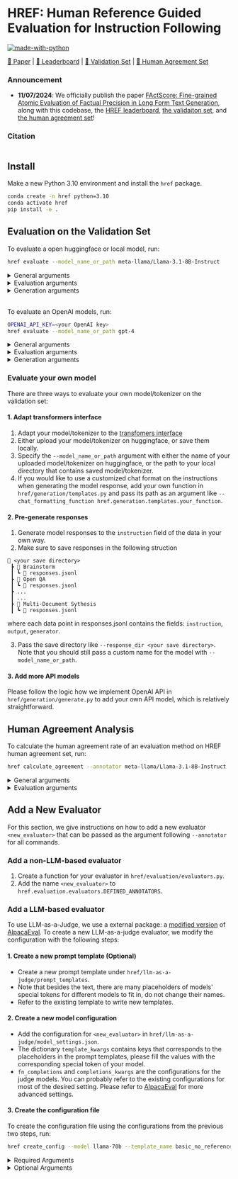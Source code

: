 # HREF: Human Reference Guided Evaluation for Instruction Following

[![made-with-python](https://img.shields.io/badge/Made%20with-Python-red.svg)](#python)

[📑 Paper]() | [🤗 Leaderboard]() | [🤗 Validation Set]() | [🤗 Human Agreement Set]()
 

### Announcement
* **11/07/2024**: We officially publish the paper [FActScore: Fine-grained Atomic Evaluation of Factual Precision in Long Form Text Generation](https://arxiv.org/abs/2305.14251), along with this codebase, the [HREF leaderboard](), [the validaiton set](), and [the human agreement set]()! 

### Citation
```

```

## Install
Make a new Python 3.10 environment and install the `href` package.

```bash
conda create -n href python=3.10
conda activate href
pip install -e .
```

## Evaluation on the Validation Set
To evaluate a open huggingface or local model, run:
```bash
href evaluate --model_name_or_path meta-llama/Llama-3.1-8B-Instruct
```
<details>
<summary> General arguments </summary>

- `--model_name_or_path`: the huggingface model name or the path to a local directory that contains the model to use for evaluation.
- `--dataset`: the huggingface dataset name or the path to a local file to use for evaluation. Default to use the validation set of HREF.
- `--split`: the split to use in `dataset`.
- `--nr_cateogry`: categories in the HREF to include. Default to use all 8 categories.
- `--seed`: random seed.
- `--save_dir`: directory to save all results.
- `--cache_dir`: the directory to store downloaded datasets, models, and intermmediate annotation files
</details>

<details>
<summary> Evaluation arguments </summary>

- `annotator`: name of the evaluation methods. It has to be one the three following: 1. a basic annotator defined in `evaluation/evaluators.DEFINED_ANNOTATORS`. 2. a configuration name for LLM-as-a-Judge that corresponds to a directory in `llm-as-a-judge`. 3. a suite of the above two types of unit evaluators defined in `evaluation/evaluators.DEFINED_ANNOTATOR_SUITE_DICT`. Default to be suite `ahref` that we defined in our paper.
- `--config_dir`: the directory to contain configures for LLM-as-a-Judge evaluators.
- `--use_human_reference`: whether of not `annotator` needs to use the human reference. No need to specify if `annotator` specifies a evaluator suite. 
</details>

<details>
<summary> Generation arguments </summary>

- `--response_dir`: the directory that contains pre-generated model outputs. If specified, we will skip output generation and jump directly into evaluation.
- `--use_vllm`: if given, we will use vLLM to generate the responses.
- `--tokenizer_name_or_path`: the huggingface tokenizer name or the path to a local directory that contains the tokenizer to use for evaluation. If not specified, we will use the same ones as `model_name_or_path`.
- `--use_slow_tokenizer`: if given, we will use the slow tokenizer.
- `--max_new_tokens`: maximum number of new tokens to generate.
- `--temperature`: the temperature we use for model generation. Default to be 0.0.
- `--batch_size`: batch size for generation.
- `--load_in_8bit`: load model in 8bit mode, which will reduce memory and speed up inference.
- `--gptq`: if given, we're evaluating a 4-bit quantized GPTQ model.
- `--use_chat_format`: if given, we will use the chat format for the prompts.
- `--chat_formatting_function`: the name of the function to use to create the chat format. This function will be dynamically imported. Functions are specified in `generation/templates.py`. Default to use the chat template in the tokenizer.
</details>

<br>

To evaluate an OpenAI models, run:
```bash
OPENAI_API_KEY=<your OpenAI key>
href evaluate --model_name_or_path gpt-4
```
<details>
<summary> General arguments </summary>

- `--model_name_or_path`: the huggingface model name or the path to a local directory that contains the model to use for evaluation.
- `--dataset`: the huggingface dataset name or the path to a local file to use for evaluation. Default to use the validation set of HREF.
- `--split`: the split to use in `dataset`.
- `--nr_cateogry`: categories in the HREF to include. Default to use all 8 categories.
- `--seed`: random seed.
- `--save_dir`: directory to save all results.
- `--cache_dir`: the directory to store downloaded datasets, models, and intermmediate annotation files
</details>

<details>
<summary> Evaluation arguments </summary>

- `annotator`: name of the evaluation methods. It has to be one the three following: 1. a basic annotator defined in `evaluation/evaluators.DEFINED_ANNOTATORS`. 2. a configuration name for LLM-as-a-Judge that corresponds to a directory in `llm-as-a-judge`. 3. a suite of the above two types of unit evaluators defined in `evaluation/evaluators.DEFINED_ANNOTATOR_SUITE_DICT`. Default to be suite `ahref` that we defined in our paper.
- `--config_dir`: the directory to contain configures for LLM-as-a-Judge evaluators.
- `--use_human_reference`: whether of not `annotator` needs to use the human reference. No need to specify if `annotator` specifies a evaluator suite. 
</details>

<details>
<summary> Generation arguments </summary>

- `--response_dir`: the directory that contains pre-generated model outputs. If specified, we will skip output generation and jump directly into evaluation.
- `--max_new_tokens`: maximum number of new tokens to generate.
- `--temperature`: the temperature we use for model generation. Default to be 0.0. 
</details>

### Evaluate your own model
There are three ways to evaluate your own model/tokenizer on the validation set:

#### 1. Adapt transformers interface
1. Adapt your model/tokenizer to the [transfomers interface](https://huggingface.co/docs/transformers/index)
2. Either upload your model/tokenizer on huggingface, or save them locally.
3. Specify the `--model_name_or_path` argument with either the name of your uploaded model/tokenizer on huggingface, or the path to your local directory that contains saved model/tokenizer.
4. If you would like to use a customized chat format on the instructions when generating the model response, add your own function in `href/generation/templates.py` and pass its path as an argument like `--chat_formatting_function href.generation.templates.your_function`.

#### 2. Pre-generate responses
1. Generate model responses to the `instruction` field of the data in your own way.
2. Make sure to save responses in the following struction 
```
📂 <your save directory>
 ┣ 📂 Brainstorm
 ┃ ┗ 📜 responses.jsonl
 ┣ 📂 Open QA
 ┃ ┗ 📜 responses.jsonl
 ┣ ...
 ┃ ...
 ┣ 📂 Multi-Document Sythesis
 ┃ ┗ 📜 responses.jsonl
```
where each data point in responses.jsonl contains the fields: `instruction`, `output`, `generator`.

3. Pass the save directory like `--response_dir <your save directory>`. Note that you should still pass a custom name for the model with `--model_name_or_path`.

#### 3. Add more API models
Please follow the logic how we implement OpenAI API in `href/generation/generate.py` to add your own API model, which is relatively straightforward.


## Human Agreement Analysis
To calculate the human agreement rate of an evaluation method on HREF human agreement set, run:
```bash
href calculate_agreement --annotator meta-llama/Llama-3.1-8B-Instruct
```
<details>
<summary> General arguments </summary>

- `--dataset`: the huggingface dataset name or the path to a local file to use for analysis. Default to use the human agreement set of HREF.
- `--split`: the split to use in `dataset`.
- `--nr_cateogry`: categories in the HREF to include. Default to use all 8 categories.
- `--seed`: random seed.
- `--save_dir`: directory to save all results.
- `--cache_dir`: the directory to store downloaded datasets, models, and intermmediate annotation files
</details>

<details>
<summary> Evaluation arguments </summary>

- `annotator`: name of the evaluation methods. It has to be one the three following: 1. a basic annotator defined in `evaluation/evaluators.DEFINED_ANNOTATORS`. 2. a configuration name for LLM-as-a-Judge that corresponds to a directory in `llm-as-a-judge`. 3. a suite of the above two types of unit evaluators defined in `evaluation/evaluators.DEFINED_ANNOTATOR_SUITE_DICT`. Default to be suite `ahref` that we defined in our paper.
- `--config_dir`: the directory to contain configures for LLM-as-a-Judge evaluators.
- `--use_human_reference`: whether of not `annotator` needs to use the human reference. No need to specify if `annotator` specifies a evaluator suite. 
</details>


## Add a New Evaluator
For this section, we give instructions on how to add a new evaluator `<new_evaluator>` that can be passed as the argument following `--annotator` for all commands. 

### Add a non-LLM-based evaluator
1. Create a function for your evaluator in `href/evaluation/evaluators.py`.
2. Add the name `<new_evaluator>` to `href.evaluation.evaluators.DEFINED_ANNOTATORS`.

### Add a LLM-based evaluator
To use LLM-as-a-Judge, we use a external package: a [modified version](https://github.com/tatsu-lab/alpaca_eval) of [AlpacaEval](https://github.com/tatsu-lab/alpaca_eval). To create a new LLM-as-a-judge evaluator, we modify the configuration with the following steps:

#### 1. Create a new prompt template (Optional)
* Create a new prompt template under `href/llm-as-a-judge/prompt_templates`. 
* Note that besides the text, there are many placeholders of models' special tokens for different models to fit in, do not change their names. 
* Refer to the existing template to write new templates.

#### 2. Create a new model configuration
* Add the configuration for `<new_evaluator>` in `href/llm-as-a-judge/model_settings.json`. 
* The dictionary `template_kwargs` contains keys that corresponds to the placeholders in the prompt templates, please fill the values with the corresponding special token of your model.
* `fn_completions` and `completions_kwargs` are the configurations for the judge models. You can probably refer to the existing configurations for most of the desired setting. Please refer to [AlpacaEval](https://github.com/tatsu-lab/alpaca_eval) for more advanced settings.

#### 3. Create the configuration file 
To create the configuration file using the configurations from the previous two steps, run:
```bash
href create_config --model llama-70b --template_name basic_no_reference 
```
<details>
<summary> Required Arguments </summary>

- `--model_config_name`: the name of the model configuration used as the judge defined in `href/llm-as-a-judge/model_settings.json`.
- `--template_name`: the name of the template file in `href/llm-as-a-judge/prompt_templates` (without the suffix).
</details>

<details>
<summary> Optional Arguments </summary>

- `--config_dir`: the directory to save the resulting configuration.
- `--no_exmple`: if specified, remove the demonstration examples in the prompt.
- `--temperature`: the temperature for the judge model.
</details>